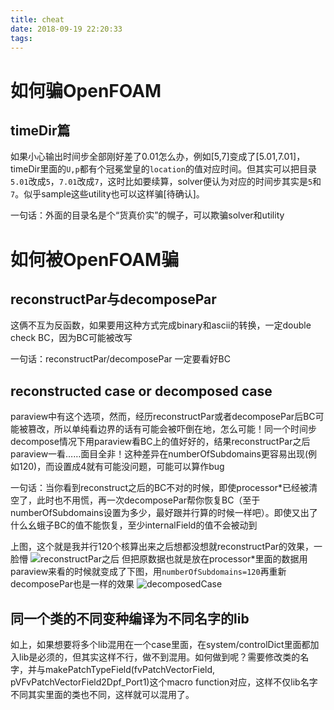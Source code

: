 ```yaml
---
title: cheat
date: 2018-09-19 22:20:33
tags:
---
```


# 如何骗OpenFOAM

## timeDir篇
如果小心输出时间步全部刚好差了0.01怎么办，例如[5,7]变成了[5.01,7.01]，timeDir里面的`U,p`都有个冠冕堂皇的`location`的值对应时间。但其实可以把目录`5.01`改成`5`，`7.01`改成`7`，这时比如要续算，solver便认为对应的时间步其实是`5`和`7`。似乎sample这些utility也可以这样骗[待确认]。

一句话：外面的目录名是个“货真价实”的幌子，可以欺骗solver和utility


# 如何被OpenFOAM骗

## reconstructPar与decomposePar
这俩不互为反函数，如果要用这种方式完成binary和ascii的转换，一定double check BC，因为BC可能被改写

一句话：reconstructPar/decomposePar 一定要看好BC

## reconstructed case or decomposed case
paraview中有这个选项，然而，经历reconstructPar或者decomposePar后BC可能被篡改，所以单纯看边界的话有可能会被吓倒在地，怎么可能！同一个时间步decompose情况下用paraview看BC上的值好好的，结果reconstructPar之后paraview一看……面目全非！这种差异在numberOfSubdomains更容易出现(例如120)，而设置成4就有可能没问题，可能可以算作bug

一句话：当你看到reconstruct之后的BC不对的时候，即使processor*已经被清空了，此时也不用慌，再一次decomposePar帮你恢复BC（至于numberOfSubdomains设置为多少，最好跟并行算的时候一样吧）。即使又出了什么幺蛾子BC的值不能恢复，至少internalField的值不会被动到

上图，这个就是我并行120个核算出来之后想都没想就reconstructPar的效果，一脸懵
![reconstructPar之后](paraRun.png)
但把原数据也就是放在processor*里面的数据用paraview来看的时候就变成了下图，用`numberOfSubdomains=120`再重新decomposePar也是一样的效果
![decomposedCase](serialRun.png)

## 同一个类的不同变种编译为不同名字的lib
如上，如果想要将多个lib混用在一个case里面，在system/controlDict里面都加入lib是必须的，但其实这样不行，做不到混用。如何做到呢？需要修改类的名字，并与makePatchTypeField(fvPatchVectorField, pVFvPatchVectorField2Dpf_Port1)这个macro function对应，这样不仅lib名字不同其实里面的类也不同，这样就可以混用了。
